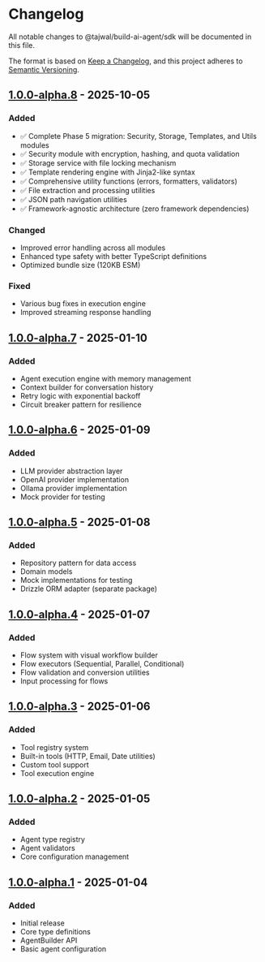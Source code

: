 # Changelog

All notable changes to @tajwal/build-ai-agent/sdk will be documented in this file.

The format is based on [Keep a Changelog](https://keepachangelog.com/en/1.0.0/),
and this project adheres to [Semantic Versioning](https://semver.org/spec/v2.0.0.html).

## [1.0.0-alpha.8] - 2025-10-05

### Added
- ✅ Complete Phase 5 migration: Security, Storage, Templates, and Utils modules
- ✅ Security module with encryption, hashing, and quota validation
- ✅ Storage service with file locking mechanism
- ✅ Template rendering engine with Jinja2-like syntax
- ✅ Comprehensive utility functions (errors, formatters, validators)
- ✅ File extraction and processing utilities
- ✅ JSON path navigation utilities
- ✅ Framework-agnostic architecture (zero framework dependencies)

### Changed
- Improved error handling across all modules
- Enhanced type safety with better TypeScript definitions
- Optimized bundle size (120KB ESM)

### Fixed
- Various bug fixes in execution engine
- Improved streaming response handling

## [1.0.0-alpha.7] - 2025-01-10

### Added
- Agent execution engine with memory management
- Context builder for conversation history
- Retry logic with exponential backoff
- Circuit breaker pattern for resilience

## [1.0.0-alpha.6] - 2025-01-09

### Added
- LLM provider abstraction layer
- OpenAI provider implementation
- Ollama provider implementation
- Mock provider for testing

## [1.0.0-alpha.5] - 2025-01-08

### Added
- Repository pattern for data access
- Domain models
- Mock implementations for testing
- Drizzle ORM adapter (separate package)

## [1.0.0-alpha.4] - 2025-01-07

### Added
- Flow system with visual workflow builder
- Flow executors (Sequential, Parallel, Conditional)
- Flow validation and conversion utilities
- Input processing for flows

## [1.0.0-alpha.3] - 2025-01-06

### Added
- Tool registry system
- Built-in tools (HTTP, Email, Date utilities)
- Custom tool support
- Tool execution engine

## [1.0.0-alpha.2] - 2025-01-05

### Added
- Agent type registry
- Agent validators
- Core configuration management

## [1.0.0-alpha.1] - 2025-01-04

### Added
- Initial release
- Core type definitions
- AgentBuilder API
- Basic agent configuration

[1.0.0-alpha.8]: https://github.com/your-org/tajwal/build-ai-agent/compare/v1.0.0-alpha.7...v1.0.0-alpha.8
[1.0.0-alpha.7]: https://github.com/your-org/tajwal/build-ai-agent/compare/v1.0.0-alpha.6...v1.0.0-alpha.7
[1.0.0-alpha.6]: https://github.com/your-org/tajwal/build-ai-agent/compare/v1.0.0-alpha.5...v1.0.0-alpha.6
[1.0.0-alpha.5]: https://github.com/your-org/tajwal/build-ai-agent/compare/v1.0.0-alpha.4...v1.0.0-alpha.5
[1.0.0-alpha.4]: https://github.com/your-org/tajwal/build-ai-agent/compare/v1.0.0-alpha.3...v1.0.0-alpha.4
[1.0.0-alpha.3]: https://github.com/your-org/tajwal/build-ai-agent/compare/v1.0.0-alpha.2...v1.0.0-alpha.3
[1.0.0-alpha.2]: https://github.com/your-org/tajwal/build-ai-agent/compare/v1.0.0-alpha.1...v1.0.0-alpha.2
[1.0.0-alpha.1]: https://github.com/your-org/tajwal/build-ai-agent/releases/tag/v1.0.0-alpha.1

